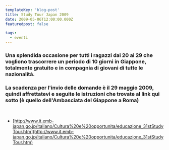 ```yaml
---
templateKey: 'blog-post'
title: Study Tour Japan 2009
date: 2009-05-06T12:00:00.000Z
featuredpost: false

tags:
  - eventi
---
```



### Una splendida occasione per tutti i ragazzi dai 20 ai 29 che vogliono trascorrere un periodo di 10 giorni in Giappone, totalmente gratuito e in compagnia di giovani di tutte le nazionalità. 

 ### La scadenza per l'invio delle domande è il 29 maggio 2009, quindi affrettatevi e seguite le istruzioni che trovate al link qui sotto (è quello dell'Ambasciata del Giappone a Roma) 

   

 
 - [http://www.it.emb-japan.go.jp/italiano/Cultura%20e%20opportunita/educazione_31stStudyTour.htm](http://www.it.emb-japan.go.jp/italiano/Cultura%20e%20opportunita/educazione_31stStudyTour.htm) 

